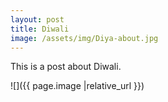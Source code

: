 ```yaml
---
layout: post
title: Diwali
image: /assets/img/Diya-about.jpg
---
```


This is a post about Diwali.

![]({{ page.image |relative_url }})

